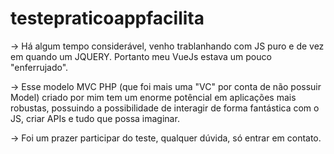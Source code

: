 # testepraticoappfacilita

-> Há algum tempo considerável, venho trablanhando com JS puro e de vez em quando um JQUERY. Portanto meu VueJs estava um pouco "enferrujado".

-> Esse modelo MVC PHP (que foi mais uma "VC" por conta de não possuir Model) criado por mim tem um enorme potêncial em aplicações mais robustas, possuindo a possibilidade de interagir de forma fantástica com o JS, criar APIs e tudo que possa imaginar.

-> Foi um prazer participar do teste, qualquer dúvida, só entrar em contato.
